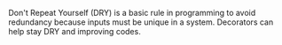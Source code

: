 Don't Repeat Yourself (DRY) is a basic rule in programming to avoid redundancy because inputs must be unique in a system. Decorators can help stay DRY and improving codes.
